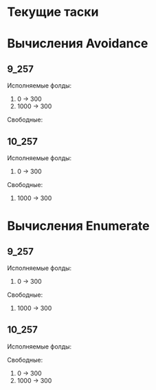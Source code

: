 # Текущие таски

# Вычисления Avoidance

## 9_257

Исполняемые фолды:
1. 0 -> 300
2. 1000 -> 300

Свободные:


## 10_257

Исполняемые фолды:
1. 0 -> 300

Свободные:
1. 1000 -> 300
   

# Вычисления Enumerate

## 9_257

Исполняемые фолды:

1. 0 -> 300

Свободные:

1. 1000 -> 300
   
   
## 10_257

Исполняемые фолды:


Свободные:

1. 0 -> 300
2. 1000 -> 300

